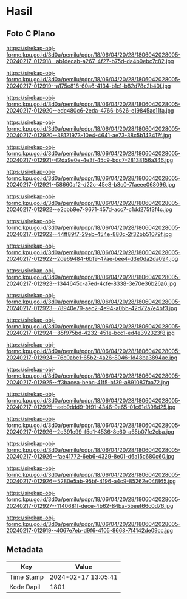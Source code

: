 # Hasil

## Foto C Plano

https://sirekap-obj-formc.kpu.go.id/3d0a/pemilu/pdpr/18/06/04/20/28/1806042028005-20240217-012918--ab1decab-a267-4f27-b75d-da4b0ebc7c82.jpg

https://sirekap-obj-formc.kpu.go.id/3d0a/pemilu/pdpr/18/06/04/20/28/1806042028005-20240217-012919--a175e818-60a6-4134-b1c1-b82d78c2b40f.jpg

https://sirekap-obj-formc.kpu.go.id/3d0a/pemilu/pdpr/18/06/04/20/28/1806042028005-20240217-012920--edc480c6-2eda-4766-b626-e19845ac11fa.jpg

https://sirekap-obj-formc.kpu.go.id/3d0a/pemilu/pdpr/18/06/04/20/28/1806042028005-20240217-012920--38121973-10e4-4641-ae73-38c5b143417f.jpg

https://sirekap-obj-formc.kpu.go.id/3d0a/pemilu/pdpr/18/06/04/20/28/1806042028005-20240217-012921--f2da9e0e-4e3f-45c9-bdc7-28138156a346.jpg

https://sirekap-obj-formc.kpu.go.id/3d0a/pemilu/pdpr/18/06/04/20/28/1806042028005-20240217-012921--58660af2-d22c-45e8-b8c0-7faeee068096.jpg

https://sirekap-obj-formc.kpu.go.id/3d0a/pemilu/pdpr/18/06/04/20/28/1806042028005-20240217-012922--e2cbb9e7-9671-457d-acc7-c1dd275f3f4c.jpg

https://sirekap-obj-formc.kpu.go.id/3d0a/pemilu/pdpr/18/06/04/20/28/1806042028005-20240217-012922--44ff89f7-29eb-454e-880c-2f32bb51079f.jpg

https://sirekap-obj-formc.kpu.go.id/3d0a/pemilu/pdpr/18/06/04/20/28/1806042028005-20240217-012922--2de69484-6bf9-47ae-bee4-d3e0da2da094.jpg

https://sirekap-obj-formc.kpu.go.id/3d0a/pemilu/pdpr/18/06/04/20/28/1806042028005-20240217-012923--1344645c-a7ed-4cfe-8338-3e70e36b26a6.jpg

https://sirekap-obj-formc.kpu.go.id/3d0a/pemilu/pdpr/18/06/04/20/28/1806042028005-20240217-012923--78940e79-aec2-4e94-a0bb-42d72a7e4bf3.jpg

https://sirekap-obj-formc.kpu.go.id/3d0a/pemilu/pdpr/18/06/04/20/28/1806042028005-20240217-012924--85f975bd-4232-451e-bcc1-ed4e392323f8.jpg

https://sirekap-obj-formc.kpu.go.id/3d0a/pemilu/pdpr/18/06/04/20/28/1806042028005-20240217-012924--76c0abe1-65b2-4a26-8046-1d48ba3894ae.jpg

https://sirekap-obj-formc.kpu.go.id/3d0a/pemilu/pdpr/18/06/04/20/28/1806042028005-20240217-012925--ff3bacea-bebc-41f5-bf39-a891087faa72.jpg

https://sirekap-obj-formc.kpu.go.id/3d0a/pemilu/pdpr/18/06/04/20/28/1806042028005-20240217-012925--eeb9ddd9-9f91-4346-9e65-01c61d398d25.jpg

https://sirekap-obj-formc.kpu.go.id/3d0a/pemilu/pdpr/18/06/04/20/28/1806042028005-20240217-012926--2e391e99-f5d1-4536-8e60-a65b07fe2eba.jpg

https://sirekap-obj-formc.kpu.go.id/3d0a/pemilu/pdpr/18/06/04/20/28/1806042028005-20240217-012926--fae41772-6eb6-4329-8e01-d6a15c680c60.jpg

https://sirekap-obj-formc.kpu.go.id/3d0a/pemilu/pdpr/18/06/04/20/28/1806042028005-20240217-012926--5280e5ab-95bf-4196-a4c9-85262e04f865.jpg

https://sirekap-obj-formc.kpu.go.id/3d0a/pemilu/pdpr/18/06/04/20/28/1806042028005-20240217-012927--1140681f-dece-4b62-84ba-5beef66c0d76.jpg

https://sirekap-obj-formc.kpu.go.id/3d0a/pemilu/pdpr/18/06/04/20/28/1806042028005-20240217-012919--4067e7eb-d9f6-4105-8668-7f4142de09cc.jpg


## Metadata

| Key        | Value               |
| ---------- | ------------------- |
| Time Stamp | 2024-02-17 13:05:41 |
| Kode Dapil | 1801                |



